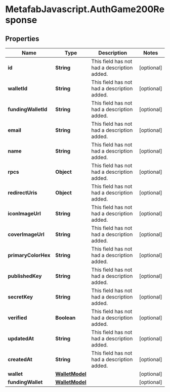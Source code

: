 # MetafabJavascript.AuthGame200Response

## Properties

Name | Type | Description | Notes
------------ | ------------- | ------------- | -------------
**id** | **String** | This field has not had a description added. | [optional] 
**walletId** | **String** | This field has not had a description added. | [optional] 
**fundingWalletId** | **String** | This field has not had a description added. | [optional] 
**email** | **String** | This field has not had a description added. | [optional] 
**name** | **String** | This field has not had a description added. | [optional] 
**rpcs** | **Object** | This field has not had a description added. | [optional] 
**redirectUris** | **Object** | This field has not had a description added. | [optional] 
**iconImageUrl** | **String** | This field has not had a description added. | [optional] 
**coverImageUrl** | **String** | This field has not had a description added. | [optional] 
**primaryColorHex** | **String** | This field has not had a description added. | [optional] 
**publishedKey** | **String** | This field has not had a description added. | [optional] 
**secretKey** | **String** | This field has not had a description added. | [optional] 
**verified** | **Boolean** | This field has not had a description added. | [optional] 
**updatedAt** | **String** | This field has not had a description added. | [optional] 
**createdAt** | **String** | This field has not had a description added. | [optional] 
**wallet** | [**WalletModel**](WalletModel.md) |  | [optional] 
**fundingWallet** | [**WalletModel**](WalletModel.md) |  | [optional] 


